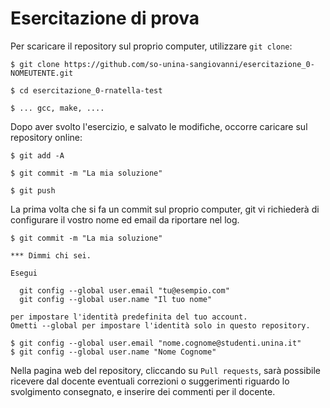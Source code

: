 # Esercitazione di prova #

Per scaricare il repository sul proprio computer, utilizzare `git clone`:

```
$ git clone https://github.com/so-unina-sangiovanni/esercitazione_0-NOMEUTENTE.git

$ cd esercitazione_0-rnatella-test

$ ... gcc, make, ....
```

Dopo aver svolto l'esercizio, e salvato le modifiche, occorre caricare sul repository online:

```
$ git add -A

$ git commit -m "La mia soluzione"

$ git push
```

La prima volta che si fa un commit sul proprio computer, git vi richiederà di configurare il vostro nome ed email da riportare nel log.
```
$ git commit -m "La mia soluzione"

*** Dimmi chi sei.

Esegui

  git config --global user.email "tu@esempio.com"
  git config --global user.name "Il tuo nome"

per impostare l'identità predefinita del tuo account.
Ometti --global per impostare l'identità solo in questo repository.

$ git config --global user.email "nome.cognome@studenti.unina.it"
$ git config --global user.name "Nome Cognome"
```

Nella pagina web del repository, cliccando su `Pull requests`, sarà possibile ricevere dal docente eventuali correzioni o suggerimenti riguardo lo svolgimento consegnato, e inserire dei commenti per il docente.

